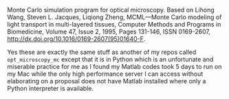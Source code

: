Monte Carlo simulation program for optical microscopy. Based on Lihong Wang, Steven L. Jacques, Liqiong Zheng, MCML—Monte Carlo modeling of light transport in multi-layered tissues, Computer Methods and Programs in Biomedicine, Volume 47, Issue 2, 1995, Pages 131-146, ISSN 0169-2607, http://dx.doi.org/10.1016/0169-2607(95)01640-F.

Yes these are exactly the same stuff as another of my repos called `opt_microscopy_mc` except that it is in Python which is an unfortunate and miserable practice for me as I found my Matlab codes took 5 days to run on my Mac while the only high performance server I can access without elaborating on a proposal does not have Matlab installed where only a Python interpreter is available. 
